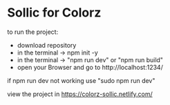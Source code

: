 # Sollic for Colorz

to run the project:
  - download repository 
  - in the terminal -> npm init -y
  - in the terminal -> "npm run dev" or "npm run build"
  - open your Browser and go to http://localhost:1234/
  
  if npm run dev not working use "sudo npm run dev"
  
  view the project in https://colorz-sollic.netlify.com/
